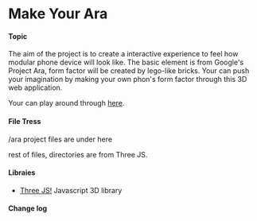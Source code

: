 Make Your Ara
========

#### Topic ####

The aim of the project is to create a interactive experience to feel how modular phone device will look like. The basic element is from Google's Project Ara, form factor will be created by lego-like bricks. Your can push your imagination by making your own phon's form factor through this 3D web application.

Your can play around through [here](goo.gl/ajJV1G).

#### File Tress ####

/ara project files are under here

rest of files, directories are from Three JS. 

#### Libraies ####
- [Three JS!](http://threejs.org/) Javascript 3D library


#### Change log ####

